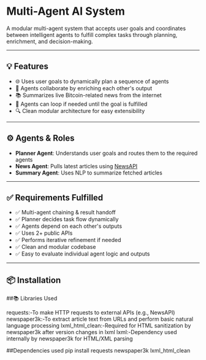 # Multi-Agent AI System

A modular multi-agent system that accepts user goals and coordinates between intelligent agents to fulfill complex tasks through planning, enrichment, and decision-making.

---

## 💡 Features

- 🌐 Uses user goals to dynamically plan a sequence of agents
- 🔗 Agents collaborate by enriching each other's output
- 📚 Summarizes live Bitcoin-related news from the internet
- 🔁 Agents can loop if needed until the goal is fulfilled
- 🔍 Clean modular architecture for easy extensibility

---

## ⚙️ Agents & Roles

- **Planner Agent**: Understands user goals and routes them to the required agents
- **News Agent**: Pulls latest articles using [NewsAPI](https://newsapi.org/)
- **Summary Agent**: Uses NLP to summarize fetched articles

---

## ✅ Requirements Fulfilled

- ✅ Multi-agent chaining & result handoff
- ✅ Planner decides task flow dynamically
- ✅ Agents depend on each other's outputs
- ✅ Uses 2+ public APIs
- ✅ Performs iterative refinement if needed
- ✅ Clean and modular codebase
- ✅ Easy to evaluate individual agent logic and outputs

---
## 📦 Installation

##📚  Libraries Used

requests:-To make HTTP requests to external APIs (e.g., NewsAPI)
newspaper3k:-To extract article text from URLs and perform basic natural language processing
lxml_html_clean:-Required for HTML sanitization by newspaper3k after version changes in lxml
lxml:-Dependency used internally by newspaper3k for HTML/XML parsing

##Dependencies used 
pip install requests newspaper3k lxml_html_clean
